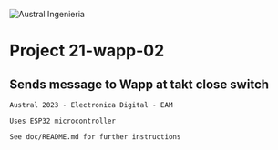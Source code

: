 
![Austral Ingenieria](https://encrypted-tbn0.gstatic.com/images?q=tbn%3AANd9GcQooGo7vQn4t9-6Bt46qZF-UY4_QFpYOeh7kVWzwpr_lbLr5wka)

#   Project 21-wapp-02

##  Sends message to Wapp at takt close switch

    Austral 2023 - Electronica Digital - EAM

    Uses ESP32 microcontroller

    See doc/README.md for further instructions


